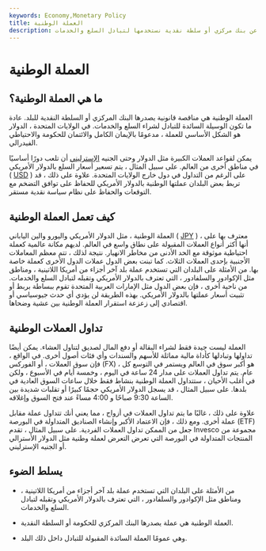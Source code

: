 ```yaml
---
keywords: Economy,Monetary Policy
title: العملة الوطنية
description: العملة الوطنية هي مناقصة قانونية صادرة عن بنك مركزي أو سلطة نقدية نستخدمها لتبادل السلع والخدمات.
---
```


# العملة الوطنية
## ما هي العملة الوطنية؟

العملة الوطنية هي مناقصة قانونية يصدرها البنك المركزي أو السلطة النقدية للبلد. عادة ما تكون الوسيلة السائدة للتبادل لشراء السلع والخدمات. في الولايات المتحدة ، الدولار هو الشكل الأساسي للعملة ، مدعومًا بالإيمان الكامل والائتمان للحكومة والاحتياطي الفيدرالي.

يمكن لقواعد العملات الكبيرة مثل الدولار وحتى الجنيه [الإسترليني](/gbp) أن تلعب دورًا أساسيًا في مناطق أخرى من العالم. على سبيل المثال ، يتم تسعير أسعار السلع بالدولار الأمريكي ( [USD](/usd-united-states-dollar) ) على الرغم من التداول في دول خارج الولايات المتحدة. علاوة على ذلك ، قد تربط بعض البلدان عملتها الوطنية بالدولار الأمريكي للحفاظ على توافق التضخم مع التوقعات والحفاظ على نظام سياسة نقدية مستقر.

## كيف تعمل العملة الوطنية

العملة الوطنية ، مثل الدولار الأمريكي واليورو والين الياباني ( [JPY](/jpy-japanese-yen) ) ، معترف بها على أنها أكثر أنواع العملات المقبولة على نطاق واسع في العالم. لديهم مكانة عالمية كعملة احتياطية موثوقة مع الحد الأدنى من مخاطر الانهيار. نتيجة لذلك ، تتم معظم المعاملات الأجنبية بإحدى العملات الثلاث. كما تبنت بعض الدول عملات الدول الأخرى كعملة خاصة بها. من الأمثلة على البلدان التي تستخدم عملة بلد آخر أجزاء من أمريكا اللاتينية ، ومناطق مثل الإكوادور والسلفادور ، التي تعترف بالدولار الأمريكي وتقبله لتبادل السلع والخدمات. من ناحية أخرى ، فإن بعض الدول مثل الإمارات العربية المتحدة تقوم ببساطة بربط أو تثبيت أسعار عملتها بالدولار الأمريكي. بهذه الطريقة لن يؤدي أي حدث جيوسياسي أو اقتصادي إلى زعزعة استقرار العملة الوطنية بين عشية وضحاها.

## تداول العملات الوطنية

العملة ليست جيدة فقط لشراء البقالة أو دفع المال لصديق لتناول العشاء. يمكن أيضًا تداولها وتبادلها كأداة مالية مماثلة للأسهم والسندات وأي فئات أصول أخرى. في الواقع ، فإن سوق العملات ، أو الفوركس (FX) ، هو أكبر سوق في العالم ويستمر في التوسع كل عام. يتم تداول العملات على مدار 24 ساعة في اليوم ، وخمسة أيام في الأسبوع ، ولكن في أغلب الأحيان ، ستتداول العملة الوطنية بنشاط فقط خلال ساعات السوق العادية في بلدها. على سبيل المثال ، قد يسجل الدولار الأمريكي حجمًا كبيرًا أو تقلبات شديدة بين الساعة 9:30 صباحًا و 4:00 مساءً عند فتح السوق وإغلاقه.

علاوة على ذلك ، غالبًا ما يتم تداول العملات في أزواج ، مما يعني أنك تتداول عملة مقابل عملة أخرى. ومع ذلك ، فإن الاعتماد الأكبر وإنشاء الصناديق المتداولة في البورصة (ETF) جعل من الممكن تداول العملات الفردية. على سبيل المثال ، تقدم Invesco مجموعة من المنتجات المتداولة في البورصة التي تعرض التعرض لعملة وطنية مثل الدولار الأسترالي أو الجنيه الإسترليني.

## يسلط الضوء

- من الأمثلة على البلدان التي تستخدم عملة بلد آخر أجزاء من أمريكا اللاتينية ، ومناطق مثل الإكوادور والسلفادور ، التي تعترف بالدولار الأمريكي وتقبله لتبادل السلع والخدمات.

- العملة الوطنية هي عملة يصدرها البنك المركزي للحكومة أو السلطة النقدية.

- وهي عمومًا العملة السائدة المقبولة للتبادل داخل ذلك البلد.

